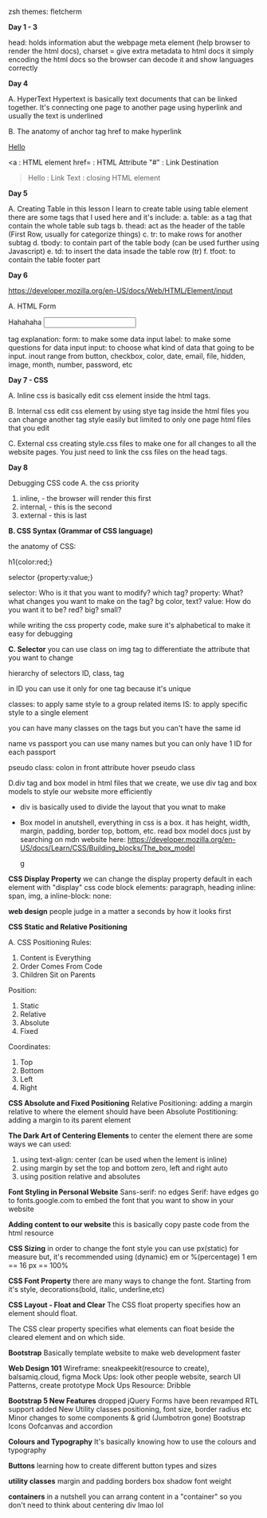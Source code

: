 zsh themes: fletcherm

**Day 1 - 3**

head: holds information abut the webpage
meta element (help browser to render the html docs),
charset = give extra metadata to html docs
it simply encoding the html docs so the browser can decode
it and show languages correctly



**Day 4**

A. HyperText
Hypertext is basically text documents that can be linked together.
It's connecting one page to another page using hyperlink
and usually the text is underlined

B. The anatomy of anchor tag href to make hyperlink

<a href="#">Hello</a>

<a : HTML element
href= : HTML Attribute
"#" : Link Destination
>Hello : Link Text
</a> : closing HTML element

**Day 5**

A. Creating Table
in this lesson I learn to create table using table element
there are some tags that I used here and it's include:
a. table: as a tag that contain the whole table sub tags
b. thead: act as the header of the table (First Row, usually for categorize things)
c. tr: to make rows for another subtag
d. tbody: to contain part of the table body (can be used further using Javascript)
e. td: to insert the data insade the table row (tr)
f. tfoot: to contain the table footer part

**Day 6**

https://developer.mozilla.org/en-US/docs/Web/HTML/Element/input

A. HTML Form
<form class="" action="index.html" method="post">
  <label> Hahahaha </label>
  <input type="text" name="" value="">
</form>

tag explanation:
form: to make some data input
label: to make some questions for data input
input: to choose what kind of data that going to be input.
inout range from button, checkbox, color, date, email, file, hidden, image,
month, number, password, etc

**Day 7 - CSS**

A. Inline css 
is basically edit css element inside the html tags.

B. Internal css 
edit css element by using stye tag inside the html files
you can change another tag style easily but limited to only
one page html files that you edit

C. External css 
creating style.css files to make one for all changes to
all the website pages. You just need to link the css files
on the head tags.



**Day 8**

Debugging CSS code
A. the css priority
1. inline, - the browser will render this first 
2. internal, - this is the second
3. external - this is last

**B. CSS Syntax (Grammar of CSS language)**

the anatomy of CSS:

h1{color:red;}

selector {property:value;}


selector: Who is it that you want to modify? which tag?
property: What? what changes you want to make on the tag? bg color, text?
value: How do you want it to be? red? big? small? 

while writing the css property code, make sure it's alphabetical 
to make it easy for debugging

**C. Selector**
you can use class on img tag to differentiate the attribute that you want to change

hierarchy of selectors
ID, class, tag

in ID you can use it only for one tag because it's unique

classes: to apply same style to a group related items
IS: to apply specific style to a single element

you can have many classes on the tags 
but you can't have the same id

name vs passport
you can use many names but you can only have 1 ID for each passport

pseudo class: colon in front attribute
hover pseudo class

D.div tag and box model
in html files that we create, we use div tag and box models to 
style our website more efficiently

- div is basically used to divide the layout that you wnat to make

- Box model in anutshell, everything in css is a box. it has height, 
  width, margin, padding, border top, bottom, etc.
  read box model docs just by searching on mdn website here:
  https://developer.mozilla.org/en-US/docs/Learn/CSS/Building_blocks/The_box_model

  <img src="images/box_model.png" alt="">g



**CSS Display Property** 
we can change the display property default in each element with "display" css code
block elements: paragraph, heading
inline: span, img, a 
inline-block: 
none: 

**web design**
people judge in a matter a seconds by how it looks first


**CSS Static and Relative Positioning**

A. CSS Positioning
Rules:
1. Content is Everything
2. Order Comes From Code
3. Children Sit on Parents

Position: 
1. Static
2. Relative
3. Absolute
4. Fixed

Coordinates:
1. Top
2. Bottom
3. Left
4. Right

**CSS Absolute and Fixed Positioning**
Relative Positioning: adding a margin relative to where the element should have been
Absolute Postitioning: adding a margin to its parent element 


**The Dark Art of Centering Elements**
to center the element there are some ways we can used:
1. using text-align: center (can be used when the lement is inline)
2. using margin by set the top and bottom zero, left and right auto
3. using position relative and absolutes

**Font Styling in Personal Website**
Sans-serif: no edges
Serif: have edges
go to fonts.google.com to embed the font that you want to show in your website

**Adding content to our website**
this is basically copy paste code from the html resource

**CSS Sizing**
in order to change the font style you can use px(static) for measure but, it's recommended using (dynamic) em or %(percentage)
1 em  == 16 px == 100%

**CSS Font Property**
there are many ways to change the font. Starting from it's style, decorations(bold, italic, underline,etc)

**CSS Layout - Float and Clear**
The CSS float property specifies how an element should float.

The CSS clear property specifies what elements can float beside the cleared element and on which side.

**Bootstrap**
Basically template website to make web development faster

**Web Design 101**
Wireframe: sneakpeekit(resource to create), balsamiq.cloud, figma
Mock Ups: look other people website, search UI Patterns, create prototype 
Mock Ups Resource: Dribble

**Bootstrap 5 New Features**
dropped jQuery
Forms have been revamped
RTL support added
New Utility classes positioning, font size, border radius etc
Minor changes to some components & grid (Jumbotron gone)
Bootstrap Icons
Oofcanvas and accordion

**Colours and Typography**
It's basically knowing how to use the colours and typography

**Buttons**
learning how to create different button types and sizes

**utility classes**
margin and padding
borders
box shadow
font weight

**containers**
in a nutshell you can arrang content in a "container" so you don't need to think about centering div lmao lol